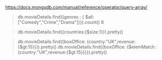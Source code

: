 https://docs.mongodb.com/manual/reference/operator/query-array/

>  db.movieDetails.find({genres : { $all: ["Comedy","Crime","Drama"]}}).count()
8

> db.movieDetails.find({countries:{$size:1}}).pretty()

> db.movieDetails.find({boxOffice: {country:"UK",revenue:{$gt:15}}}).pretty()
> db.movieDetails.find({boxOffice: {$elemMatch : {country:"UK",revenue:{$gt:15}}}}).pretty()
